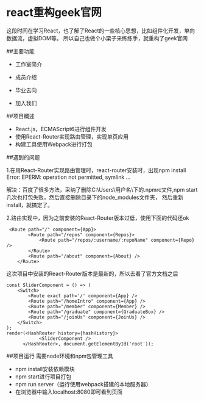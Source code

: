 ﻿# react重构geek官网

这段时间在学习React，也了解了React的一些核心思想，比如组件化开发，单向数据流，虚拟DOM等。
所以自己也做个小栗子来练练手，就重构了geek官网

##主要功能

- 工作室简介

- 成员介绍

- 毕业去向

- 加入我们

##项目概述
- React.js，ECMAScript6进行组件开发
- 使用React-Router实现路由管理，实现单页应用
- 构建工具使用Webpack进行打包

##遇到的问题

1.在用React-Router实现路由管理时，react-router安装时，出现npm install Error: EPERM: operation not permitted, symlink ...

解决：百度了很多方法，采纳了删除C:\Users\用户名\下的.npmrc文件,npm start几次也打包失败，然后直接删除目录下的node_modules文件夹，
然后重新install，就搞定了。

2.路由实现中，因为之前安装的React-Router版本过低，使用下面的代码还ok

```
 <Route path="/" component={App}>
        <Route path="/repos" component={Repos}>
            <Route path="/repos/:username/:repoName" component={Repo} />
        </Route>
        <Route path="/about" component={About} />
    </Route>
```
这次项目中安装的React-Router版本是最新的，所以去看了官方文档之后

```
const SliderComponent = () => (
    <Switch>
        <Route exact path='/' component={App} />
        <Route path="/homeIntro" component={App} />
        <Route path="/member" component={Member} />
        <Route path="/graduate" component={GraduateBox} />
        <Route path="/joinUs" component={JoinUs} />
    </Switch>
);
render(<HashRouter history={hashHistory}>
            <SliderComponent />
      </HashRouter>, document.getElementById('root'));

```

##项目运行
需要node环境和npm包管理工具
- npm install安装依赖模块
- npm start进行项目打包
- npm run server（运行使用webpack搭建的本地服务器）
- 在浏览器中输入localhost:8080即可看到页面